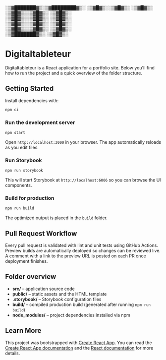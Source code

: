 ░▒▓███████▓▒░▒▓████████▓▒░
░▒▓█▓▒░░▒▓█▓▒░ ░▒▓█▓▒░  
░▒▓█▓▒░░▒▓█▓▒░ ░▒▓█▓▒░  
░▒▓█▓▒░░▒▓█▓▒░ ░▒▓█▓▒░  
░▒▓█▓▒░░▒▓█▓▒░ ░▒▓█▓▒░  
░▒▓█▓▒░░▒▓█▓▒░ ░▒▓█▓▒░  
░▒▓███████▓▒░ ░▒▓█▓▒░

# Digitaltableteur

Digitaltableteur is a React application for a portfolio site. Below you'll find how to run the project and a quick overview of the folder structure.

## Getting Started

Install dependencies with:

```bash
npm ci
```

### Run the development server

```bash
npm start
```

Open `http://localhost:3000` in your browser. The app automatically reloads as you edit files.

### Run Storybook

```bash
npm run storybook
```

This will start Storybook at `http://localhost:6006` so you can browse the UI components.

### Build for production

```bash
npm run build
```

The optimized output is placed in the `build` folder.

## Pull Request Workflow

Every pull request is validated with lint and unit tests using GitHub Actions.
Preview builds are automatically deployed so changes can be reviewed live.
A comment with a link to the preview URL is posted on each PR once deployment finishes.

## Folder overview

- **src/** – application source code
- **public/** – static assets and the HTML template
- **.storybook/** – Storybook configuration files
- **build/** – compiled production build (generated after running `npm run build`)
- **node_modules/** – project dependencies installed via npm

## Learn More

This project was bootstrapped with [Create React App](https://github.com/facebook/create-react-app). You can read the [Create React App documentation](https://facebook.github.io/create-react-app/docs/getting-started) and the [React documentation](https://reactjs.org/) for more details.
